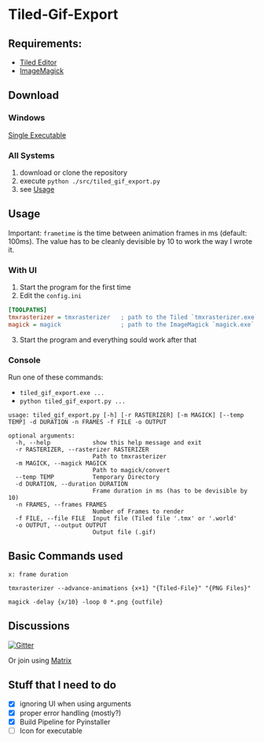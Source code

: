 # Tiled-Gif-Export

## Requirements:
- [Tiled Editor](https://www.mapeditor.org/)
- [ImageMagick](https://imagemagick.org/index.php)

## Download

### Windows

[Single Executable](https://github.com/lightlike/Tiled-Gif-Export/releases/latest/download/tiled_gif_export.exe)

### All Systems

1. download or clone the repository
2. execute `python ./src/tiled_gif_export.py`
3. see [Usage](#Usage)

## Usage

Important: `frametime` is the time between animation frames in ms (default: 100ms). The value has to be cleanly devisible by 10 to work the way I wrote it.

### With UI

1. Start the program for the first time
2. Edit the `config.ini`
```ini
[TOOLPATHS]
tmxrasterizer = tmxrasterizer   ; path to the Tiled `tmxrasterizer.exe` (you will probably need to edit the right side)
magick = magick                 ; path to the ImageMagick `magick.exe` or `convert.exe` (should be in PATH if selected during install)
```
3. Start the program and everything sould work after that

### Console

Run one of these commands:
- `tiled_gif_export.exe ...`
- `python tiled_gif_export.py ...`

```
usage: tiled_gif_export.py [-h] [-r RASTERIZER] [-m MAGICK] [--temp TEMP] -d DURATION -n FRAMES -f FILE -o OUTPUT

optional arguments:
  -h, --help            show this help message and exit
  -r RASTERIZER, --rasterizer RASTERIZER
                        Path to tmxrasterizer
  -m MAGICK, --magick MAGICK
                        Path to magick/convert
  --temp TEMP           Temporary Directory
  -d DURATION, --duration DURATION
                        Frame duration in ms (has to be devisible by 10)
  -n FRAMES, --frames FRAMES
                        Number of Frames to render
  -f FILE, --file FILE  Input file (Tiled file '.tmx' or '.world'
  -o OUTPUT, --output OUTPUT
                        Output file (.gif)
```

## Basic Commands used

`x: frame duration`

`tmxrasterizer --advance-animations {x+1} "{Tiled-File}" "{PNG Files}"`

`magick -delay {x/10} -loop 0 *.png {outfile}`

## Discussions

[![Gitter](https://img.shields.io/gitter/room/lightlike/tiled-gif-export.svg?style=flat-square)](https://gitter.im/lightlike/Tiled-Gif-Export?utm_source=badge&utm_medium=badge&utm_campaign=pr-badge)

Or join using [Matrix](https://matrix.to/#/#lightlike_Tiled-Gif-Export:gitter.im)

## Stuff that I need to do

- [x] ignoring UI when using arguments
- [x] proper error handling (mostly?)
- [x] Build Pipeline for Pyinstaller
- [ ] Icon for executable
